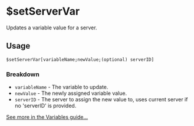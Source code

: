 # $setServerVar
Updates a variable value for a server.

## Usage
```
$setServerVar[variableName;newValue;(optional) serverID]
```

### Breakdown
- `variableName` - The variable to update.
- `newValue` - The newly assigned variable value.
- `serverID` - The server to assign the new value to, uses current server if no 'serverID' is provided.

[See more in the Variables guide...](https://nilpointer-software.github.io/bdfd-wiki/guides/variables.html)
